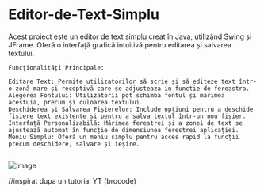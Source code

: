 # Editor-de-Text-Simplu
Acest proiect este un editor de text simplu creat în Java, utilizând Swing și JFrame. Oferă o interfață grafică intuitivă pentru editarea și salvarea textului.
```
Funcționalități Principale:

Editare Text: Permite utilizatorilor să scrie și să editeze text într-o zonă mare și receptivă care se adjusteaza in functie de fereastra.
Alegerea Fontului: Utilizatorii pot schimba fontul și mărimea acestuia, precum și culoarea textului.
Deschiderea și Salvarea Fișierelor: Include opțiuni pentru a deschide fișiere text existente și pentru a salva textul într-un nou fișier.
Interfață Personalizabilă: Mărimea ferestrei și a zonei de text se ajustează automat în funcție de dimensiunea ferestrei aplicației.
Meniu Simplu: Oferă un meniu simplu pentru acces rapid la funcții precum deschidere, salvare și ieșire.


```
![image](https://github.com/vataseradu/Editor-de-Text-Simplu/assets/130003640/f32d5348-db4f-4200-a14e-7527a1079f96)




//inspirat dupa un tutorial YT (brocode)
